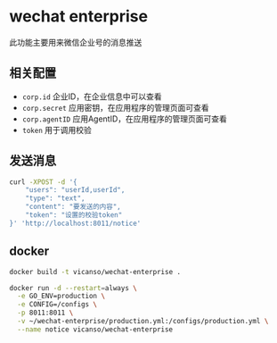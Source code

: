 # wechat enterprise

此功能主要用来微信企业号的消息推送 


## 相关配置

- `corp.id` 企业ID，在企业信息中可以查看
- `corp.secret`  应用密钥，在应用程序的管理页面可查看
- `corp.agentID` 应用AgentID，在应用程序的管理页面可查看
- `token` 用于调用校验

## 发送消息

```bash
curl -XPOST -d '{
	"users": "userId,userId",
	"type": "text",
	"content": "要发送的内容",
	"token": "设置的校验token"
}' 'http://localhost:8011/notice'
```

## docker

```bash
docker build -t vicanso/wechat-enterprise .
```

```bash
docker run -d --restart=always \
  -e GO_ENV=production \
  -e CONFIG=/configs \
  -p 8011:8011 \
  -v ~/wechat-enterprise/production.yml:/configs/production.yml \
  --name notice vicanso/wechat-enterprise
```